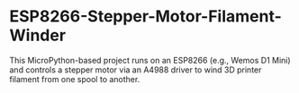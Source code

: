 # ESP8266-Stepper-Motor-Filament-Winder
This MicroPython-based project runs on an ESP8266 (e.g., Wemos D1 Mini) and controls a stepper motor via an A4988 driver to wind 3D printer filament from one spool to another.
